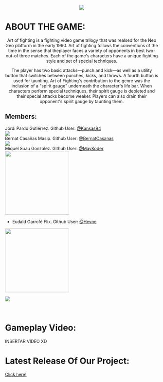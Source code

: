 <p align="center">
<img src="https://raw.githubusercontent.com/MayKoder/Projecte_1_RedDot/master/Logoprojecte.PNG"> <br/>
</p>

# ABOUT THE GAME:
<p align="center">
Art of fighting is a fighting video game trilogy that was realsed for 
the Neo Geo platform in the early 1990. Art of fighting follows the 
conventions of the time in the sense that theplayer faces a variety 
of opponents in best two-out-of three matches. Each of the game's 
characters have a unique fighting style and set of special techniques.<br>
</p>
<p align="center">
The player has two basic attacks—punch and kick—as well as a utility 
button that switches between punches, kicks, and throws. A fourth button is
used for taunting. Art of Fighting's contribution to the genre was the 
inclusion of a "spirit gauge" underneath the character's life bar. 
When characters perform special techniques, their spirit gauge is depleted
and their special attacks become weaker. Players can also drain their 
opponent's spirit gauge by taunting them.
</p>

## Members: 

Jordi Pardo Gutiérrez. Github User: [@Kansas94](https://github.com/Jordi-Pardo)<br>
<img src="https://raw.githubusercontent.com/MayKoder/Projecte_1_RedDot/master/Fotogordi.jpg">
<br>
Bernat Casañas Masip. Github User: [@BernatCasanas](https://github.com/Berniix)<br>
<img src="https://raw.githubusercontent.com/MayKoder/Projecte_1_RedDot/master/fotoberni.png">
<br>
Miquel Suau González. Github User: [@MayKoder](https://github.com/MayKoder)<br>
<img src="https://raw.githubusercontent.com/MayKoder/Projecte_1_RedDot/master/FotoMayk.jpg" width=210>
<br>
* Eudald Garrofé Flix. Github User: [@Hevne](https://github.com/Hevne)<br>
<img src="https://raw.githubusercontent.com/MayKoder/Projecte_1_RedDot/master/Fotojo.jpg" width=210>
<br>


![](https://raw.githubusercontent.com/MayKoder/Projecte_1_RedDot/master/fotogrup.jpg)

<br>

# Gameplay Video:

INSERTAR VIDEO XD

# Latest Release Of Our Project:

[Click here!](https://github.com/reddot-studio/Projecte_1_RedDot/releases/tag/0.7.1)




 
